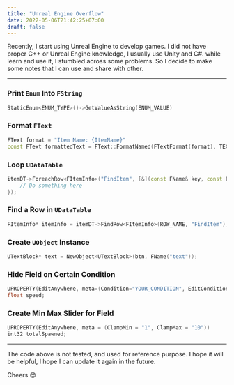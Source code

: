 ```yaml
---
title: "Unreal Engine Overflow"
date: 2022-05-06T21:42:25+07:00
draft: false
---
```


Recently, I start using Unreal Engine to develop games. I did not have proper C++ or Unreal Engine knowledge, I usually use Unity and C#. while learn and use it, I stumbled across some problems. So I decide to make some notes that I can use and share with other.

---

### Print `Enum` Into `FString`

```cpp
StaticEnum<ENUM_TYPE>()->GetValueAsString(ENUM_VALUE)
```

### Format `FText`

```cpp
FText format = "Item Name: {ItemName}"
const FText formattedText = FText::FormatNamed(FTextFormat(format), TEXT("ItemName"), itemName);
```

### Loop `UDataTable`

```cpp
itemDT->ForeachRow<FItemInfo>("FindItem", [&](const FName& key, const FItemInfo& item) {
    // Do something here
});
```

### Find a Row in `UDataTable`

```cpp
FItemInfo* itemInfo = itemDT->FindRow<FItemInfo>(ROW_NAME, "FindItem");
```

### Create `UObject` Instance

```cpp
UTextBlock* text = NewObject<UTextBlock>(btn, FName("text"));
```

### Hide Field on Certain Condition

```cpp
UPROPERTY(EditAnywhere, meta=(Condition="YOUR_CONDITION", EditConditionHides))
float speed;
```

### Create Min Max Slider for Field

```cpp
UPROPERTY(EditAnywhere, meta = (ClampMin = "1", ClampMax = "10"))
int32 totalSpawned;
```

---

The code above is not tested, and used for reference purpose. I hope it will be helpful, I hope I can update it again in the future.

Cheers 😊
